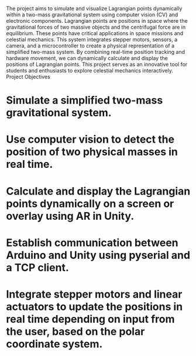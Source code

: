 The project aims to simulate and visualize Lagrangian points dynamically within a two-mass gravitational system using computer vision (CV) and electronic components. Lagrangian points are positions in space where the gravitational forces of two massive objects and the centrifugal force are in equilibrium. These points have critical applications in space missions and celestial mechanics.
This system integrates stepper motors, sensors, a camera, and a microcontroller to create a physical representation of a simplified two-mass system. By combining real-time position tracking and hardware movement, we can dynamically calculate and display the positions of Lagrangian points. This project serves as an innovative tool for students and enthusiasts to explore celestial mechanics interactively.
Project Objectives
# Simulate a simplified two-mass gravitational system.
# Use computer vision to detect the position of two physical masses in real time.
# Calculate and display the Lagrangian points dynamically on a screen or overlay using AR in Unity.
# Establish communication between Arduino and Unity using pyserial and a TCP client.
# Integrate stepper motors and linear actuators to update the positions in real time depending on input from the user, based on the polar coordinate system.
